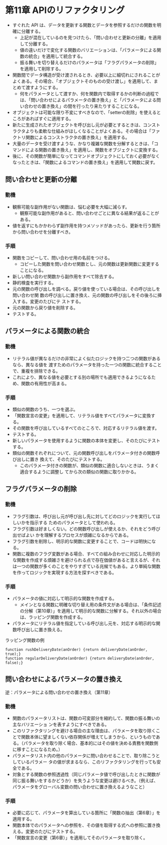 # 第11章 APIのリファクタリング


- すぐれた API は、データを更新する関数とデータを参照するだけの関数を明確に分離する。
    - 上記が混在しているのを見つけたら、「問い合わせと更新の分離」を適用して分離する。
    - 値の違いだけで変化する関数のバリエーションは、「パラメータによる関数の統合」を適用して統合する。
    - 振る舞いを切り替えるだけのパラメータは「フラグパラメータの削除」を適用して削除する。
- 関数間でデータ構造が受け渡されるとき、必要以上に細切れにされることがよくある。その場合、「オブジェクトそのものの受け渡し」を適用して、まとめて渡すようにする。
    - 何をパラメータとして渡すか、何を関数内で取得するかの判断の過程では、「問い合わせによるパラメータの置き換え」と「パラメータによる問い合わせの置き換え」の間を行ったり来たりすることになる。
- オブジェクトは可能な限り不変にすべきなので、「setterの削除」を使えるところがあればすぐに適用する。
- 新たに生成されたオブジェクトを呼び出し元が必要とするときは、コンストラクタよりも柔軟な仕組みがほしくなることがよくある。その場合は「ファクトリ関数によるコンストラクタの置き換え」を適用する。
- 大量のデータを受け渡すような、かなり複雑な関数を分解するときは、「コマンドによる関数の置き換え」を適用し、関数をオブジェクトに変換する。
- 後に、その関数が簡単になってコマンドオブジェクトにしておく必要がなくなったときは、「関数によるコマンドの置き換え」を適用して関数に戻す。

## 問い合わせと更新の分離

### 動機
- 観察可能な副作用がない関数は、悩む必要を大幅に減らす。
    - 観察可能な副作用があると、問い合わせごとに異なる結果が返ることがある。
- 値を返すにもかかわらず副作用を持つメソッドがあったら、更新を行う箇所から問い合わせを分離すべき。

### 手順
- 関数をコピーして、問い合わせ用の名前をつける。
    - コピーした関数を問い合わせ関数とし、元の関数は更新関数に変更することになる。
- 新しい問い合わせ関数から副作用をすべて除去する。
- 静的検査を実行する。
- 元の関数の呼び出しを調べる。戻り値を使っている場合は、その呼び出しを問い合わせ関 数の呼び出しに置き換え、元の関数の呼び出しをその後ろに挿入する。変更のたびにテ ストする。
- 元の関数から戻り値を削除する。
- テストする。

## パラメータによる関数の統合

### 動機
- リテラル値が異なるだけの非常によく似たロジックを持つ二つの関数があるなら、異なる値を 渡すためのパラメータを持った一つの関数に統合することで、重複を排除できる。
- これにより、異なる値を必要とする別の場所でも適用できるようになるため、関数の有用性が高まる。

### 手順
- 類似の関数のうち、一つを選ぶ。
- 「関数宣言の変更」を適用して、リテラル値をすべてパラメータに変換する。
- その関数を呼び出しているすべてのところで、対応するリテラル値を渡す。
- テストする。
- 新しいパラメータを使用するように関数の本体を変更し、そのたびにテストする。
- 類似の関数それぞれについて、元の関数呼び出しをパラメータ付きの関数呼び出しに置き 換えて、そのたびにテストする。
    - このパラメータ付きの関数が、類似の関数に適合しないときは、うまく適合するように調整し てから次の類似の関数に取りかかる。

## フラグパラメータの削除

### 動機
- フラグ引数は、呼び出し元が呼び出し先に対してどのロジックを実行してほしいかを指示する ためのパラメータとして使われる。
- フラグ引数は好ましくない。どの関数呼び出しが使えるか、それをどう呼び出せばよい かを理解するプロセスが煩雑になるからである。
- フラグ引数を削除し、明示的な関数に変更することで、コードは明快になる。
- 関数に複数のフラグ変数がある場合、すべての組み合わせに対応した明示的な関数を作成する煩雑さを避けられる点で存在価値があると言えるが、それは一つの関数が多くのことをやりすぎている兆候でもある。より単純な関数を作ってロジックを実現する方法を探すべきである。

### 手順
- パラメータの値に対応して明示的な関数を作成する。
    - メインとなる関数に明確な切り替え用の条件文がある場合は、「条件記述の分解（第10章）」を適用して明示的な関数に分解する。それ以外の場合は、ラッピング関数を作成する。
- パラメータにリテラル値を指定している呼び出し元を、対応する明示的な関数呼び出しに置き換える。

ラッピング関数の例
```
function rushDeliveryDate(anOrder) {return deliveryDate(anOrder, true);}
function regularDeliveryDate(anOrder) {return deliveryDate(anOrder, false);}
```

## 問い合わせによるパラメータの置き換え
逆：パラメータによる問い合わせの置き換え（第11章）

### 動機
- 関数のパラメータリストは、関数の可変部分を縮約して、関数の振る舞いの主なバリエーショ ンを表すようにすべきである。
- このリファクタリングを避ける場合の主な理由は、パラメータを取り除くことで関数本体に望ましくない依存関係が増えてしまうから、というものである。（パラメータを取り除く場合、基本的にはその値を決める責務を関数側に移すことになるため。）
- パラメータリスト内の他のパラメータに問い合わせることで、取り除こうとしているパラメー タの値が求まるなら、このリファクタリングを行っても安全である。
- 対象とする関数の参照透過性（同じパラメータ値で呼び出したときに関数が同じ振る舞いをするかどうか）を失うような変更は避けるべき。（例えば、パラメータをグローバル変数の問い合わせに置き換えるようなこと）

### 手順
- 必要に応じて、パラメータを算出している箇所に「関数の抽出（第6章）」を適用する。
- 関数本体でのパラメータへの参照を、その値を取得する式への参照に置き換える。変更のたびにテストする。
- 「関数宣言の変更（第6章）」を適用してそのパラメータを取り除く。
